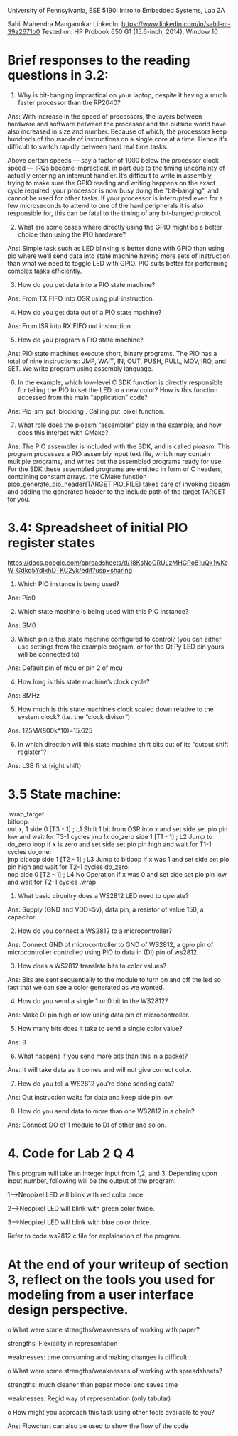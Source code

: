 University of Pennsylvania, ESE 5190: Intro to Embedded Systems, Lab 2A

Sahil Mahendra Mangaonkar
LinkedIn: https://www.linkedin.com/in/sahil-m-39a2671b0
Tested on:  HP Probook 650 G1 (15.6-inch, 2014), Window 10

# Brief responses to the reading questions in 3.2:
1. Why is bit-banging impractical on your laptop, despite it having a much faster processor than the RP2040?

Ans: With increase in the speed of processors, the layers between hardware and software between the processor and the outside world have also increased in size and number.  Because of which, the processors keep hundreds of thousands of instructions on a single core at a time. Hence it’s difficult to switch rapidly between hard real time tasks.

Above certain speeds — say a factor of 1000 below the processor clock speed — IRQs become impractical, in part due to the timing uncertainty of actually entering an interrupt handler. It’s difficult to write in assembly, trying to make sure the GPIO reading and writing happens on the exact cycle required. your processor is now busy doing the "bit-banging", and cannot be used for other tasks. If your processor is interrupted even for a few microseconds to attend to one of the hard peripherals it is also responsible for, this can be fatal to the timing of any bit-banged protocol.


2. What are some cases where directly using the GPIO might be a  better choice than using the PIO hardware?

Ans: Simple task such as LED blinking is better done with GPIO than using pio where we’ll send data into state machine having more sets of instruction than what we need to toggle LED with GPIO. PIO suits better for performing complex tasks efficiently.


3. How do you get data into a PIO state machine? 

Ans: From TX FIFO into OSR using pull instruction.


4. How do you get data out of a PIO state machine?  

Ans: From ISR into RX FIFO out instruction.


5. How do you program a PIO state machine? 

Ans: PIO state machines execute short, binary programs. The PIO has a total of nine instructions: JMP, WAIT, IN, OUT, PUSH, PULL, MOV, IRQ, and SET. We write program using assembly language.


6. In the example, which low-level C SDK function is directly responsible for telling the PIO to set the LED to a new color? How is this function accessed from the main “application” code? 

Ans: Pio_sm_put_blocking . Calling put_pixel function. 


7. What role does the pioasm “assembler” play in the example, and how does this interact with CMake? 

Ans: The PIO assembler is included with the SDK, and is called pioasm. This program processes a PIO assembly input text file, which may contain multiple programs, and writes out the assembled programs ready for use. For the SDK these assembled programs are emitted in form of C headers, containing constant arrays. the CMake function pico_generate_pio_header(TARGET PIO_FILE) takes care of invoking pioasm and adding the generated header to the include path of the target TARGET for you.


# 3.4: Spreadsheet of initial PIO register states

https://docs.google.com/spreadsheets/d/18KsNoGRULzMHCPo81uQk1wKcW_Gdkq5YdlxhDTKC2yk/edit?usp=sharing

1.	Which PIO instance is being used? 

Ans: Pio0

2.	Which state machine is being used with this PIO instance?

Ans: SM0

3.	Which pin is this state machine configured to control? (you can  either use settings from the example program, or for the Qt Py  LED pin yours will be connected to)  

Ans: Default pin of mcu or pin 2 of mcu

4.	How long is this state machine’s clock cycle? 

Ans: 8MHz

5.	How much is this state machine’s clock scaled down relative to the system clock? (i.e. the “clock divisor”)  

Ans: 125M/(800k*10)=15.625

6.	In which direction will this state machine shift bits out of its  “output shift register”?

Ans: LSB first (right shift)

# 3.5 State machine:

.wrap_target                                          
bitloop: 			            
 	out x, 1 side 0 [T3 - 1] ; 	             L1   Shift 1 bit from OSR into x and set side set pio pin low and wait for T3-1 cycles
	 jmp !x do_zero side 1 [T1 - 1] ;        L2   Jump to do_zero loop if x is zero and set side set pio pin high and wait for T1-1 cycles
 do_one:                                                    
 	jmp bitloop side 1 [T2 - 1] ;	           L3   Jump to bitloop if x was 1 and set side set pio pin high and wait for T2-1 cycles 
 do_zero:                                                   
 	nop side 0 [T2 - 1] ; 		               L4   No Operation if x was 0 and set side set pio pin low and wait for T2-1 cycles
.wrap				

1.	What basic circuitry does a WS2812 LED need to operate? 

Ans: Supply (GND and VDD=5v), data pin, a resistor of value 150, a capacitor.

2.	How do you connect a WS2812 to a microcontroller? 

Ans: Connect GND of microcontroller to GND of WS2812, a gpio pin of microcontroller controlled using PIO to data in (DI) pin of ws2812.

3.	How does a WS2812 translate bits to color values? 

Ans: Bits are sent sequentially to the module to turn on and off the led so fast that we can see a color generated as we wanted.

4.	How do you send a single 1 or 0 bit to the WS2812? 

Ans: Make DI pin high or low using data pin of microcontroller.

5.	How many bits does it take to send a single color value? 

Ans: 8

6.	What happens if you send more bits than this in a packet? 

Ans: It will take data as it comes and will not give correct color.

7.	How do you tell a WS2812 you’re done sending data? 

Ans: Out instruction waits for data and keep side pin low.

8.	How do you send data to more than one WS2812 in a chain?

Ans: Connect DO of 1 module to DI of other and so on.


# 4. Code for Lab 2 Q 4

This program will take an integer input from 1,2, and 3. Depending upon input number, following will be the output of the program:

1-->Neopixel LED will blink with red color once.

2-->Neopixel LED will blink with green color twice.

3-->Neopixel LED will blink with blue color thrice.

Refer to code ws2812.c file for explaination of the program.

# At the end of your writeup of section 3, reflect on the tools you used for modeling from a user interface design perspective.


o What were some strengths/weaknesses of working with paper?

strengths: Flexibility in representation	

weaknesses: time consuming and making changes is difficult


o What were some strengths/weaknesses of working with spreadsheets?

strengths: much cleaner than paper model and saves time		

weaknesses: Regid way of representation (only tabular)


o How might you approach this task using other tools available to you?

Ans: Flowchart can also be used to show the flow of the code

